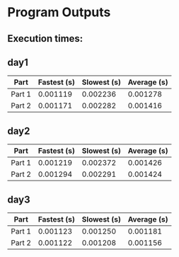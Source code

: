 # Program Outputs
## Execution times: 

## day1
| Part | Fastest (s) | Slowest (s) | Average (s) |
| ---- | ------------ | ------------ | ------------ |
| Part 1 | 0.001119 | 0.002236 | 0.001278 |
| Part 2 | 0.001171 | 0.002282 | 0.001416 |

## day2
| Part | Fastest (s) | Slowest (s) | Average (s) |
| ---- | ------------ | ------------ | ------------ |
| Part 1 | 0.001219 | 0.002372 | 0.001426 |
| Part 2 | 0.001294 | 0.002291 | 0.001424 |

## day3
| Part | Fastest (s) | Slowest (s) | Average (s) |
| ---- | ------------ | ------------ | ------------ |
| Part 1 | 0.001123 | 0.001250 | 0.001181 |
| Part 2 | 0.001122 | 0.001208 | 0.001156 |